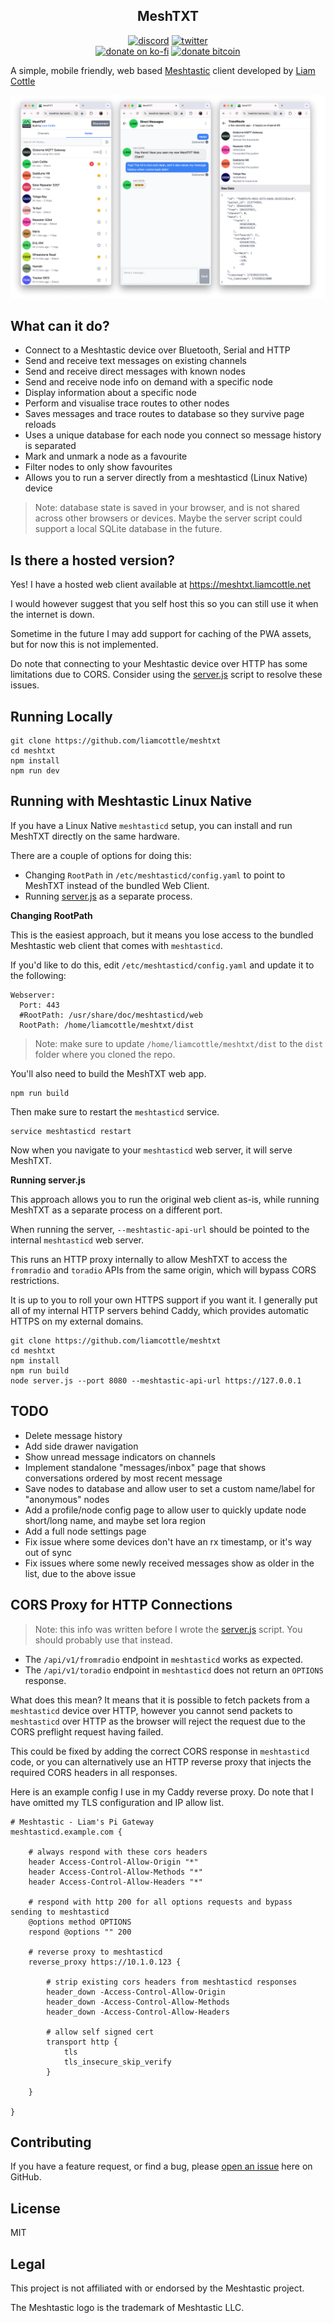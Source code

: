 <h2 align="center">MeshTXT</h2>

<p align="center">
<a href="https://discord.gg/K55zeZyHKK"><img src="https://img.shields.io/badge/Discord-Liam%20Cottle's%20Discord-%237289DA?style=flat&logo=discord" alt="discord"/></a>
<a href="https://twitter.com/liamcottle"><img src="https://img.shields.io/badge/Twitter-@liamcottle-%231DA1F2?style=flat&logo=twitter" alt="twitter"/></a>
<br/>
<a href="https://ko-fi.com/liamcottle"><img src="https://img.shields.io/badge/Donate%20a%20Coffee-liamcottle-yellow?style=flat&logo=buy-me-a-coffee" alt="donate on ko-fi"/></a>
<a href="./donate.md"><img src="https://img.shields.io/badge/Donate%20Bitcoin-3FPBfiEwioWHFix3kZqe5bdU9F5o8mG8dh-%23FF9900?style=flat&logo=bitcoin" alt="donate bitcoin"/></a>
</p>

A simple, mobile friendly, web based [Meshtastic](https://meshtastic.org/) client developed by [Liam Cottle](https://liamcottle.com)

<img src="./screenshots/screenshot.png">

## What can it do?

- Connect to a Meshtastic device over Bluetooth, Serial and HTTP
- Send and receive text messages on existing channels
- Send and receive direct messages with known nodes
- Send and receive node info on demand with a specific node
- Display information about a specific node
- Perform and visualise trace routes to other nodes
- Saves messages and trace routes to database so they survive page reloads
- Uses a unique database for each node you connect so message history is separated
- Mark and unmark a node as a favourite
- Filter nodes to only show favourites
- Allows you to run a server directly from a meshtasticd (Linux Native) device

> Note: database state is saved in your browser, and is not shared across other browsers or devices. Maybe the server script could support a local SQLite database in the future.

## Is there a hosted version?

Yes! I have a hosted web client available at https://meshtxt.liamcottle.net

I would however suggest that you self host this so you can still use it when the internet is down.

Sometime in the future I may add support for caching of the PWA assets, but for now this is not implemented.

Do note that connecting to your Meshtastic device over HTTP has some limitations due to CORS. Consider using the [server.js](./server.js) script to resolve these issues.

## Running Locally

```
git clone https://github.com/liamcottle/meshtxt
cd meshtxt
npm install
npm run dev
```

## Running with Meshtastic Linux Native

If you have a Linux Native `meshtasticd` setup, you can install and run MeshTXT directly on the same hardware.

There are a couple of options for doing this:

- Changing `RootPath` in `/etc/meshtasticd/config.yaml` to point to MeshTXT instead of the bundled Web Client.
- Running [server.js](./server.js) as a separate process.

**Changing RootPath**

This is the easiest approach, but it means you lose access to the bundled Meshtastic web client that comes with `meshtasticd`.

If you'd like to do this, edit `/etc/meshtasticd/config.yaml` and update it to the following:

```
Webserver:
  Port: 443
  #RootPath: /usr/share/doc/meshtasticd/web
  RootPath: /home/liamcottle/meshtxt/dist
```

> Note: make sure to update `/home/liamcottle/meshtxt/dist` to the `dist` folder where you cloned the repo.

You'll also need to build the MeshTXT web app.

```
npm run build
```

Then make sure to restart the `meshtasticd` service.

```
service meshtasticd restart
```

Now when you navigate to your `meshtasticd` web server, it will serve MeshTXT.

**Running server.js**

This approach allows you to run the original web client as-is, while running MeshTXT as a separate process on a different port.

When running the server, `--meshtastic-api-url` should be pointed to the internal `meshtasticd` web server.

This runs an HTTP proxy internally to allow MeshTXT to access the `fromradio` and `toradio` APIs from the same origin, which will bypass CORS restrictions.

It is up to you to roll your own HTTPS support if you want it. I generally put all of my internal HTTP servers behind Caddy, which provides automatic HTTPS on my external domains.

```
git clone https://github.com/liamcottle/meshtxt
cd meshtxt
npm install
npm run build
node server.js --port 8080 --meshtastic-api-url https://127.0.0.1
```

## TODO

- Delete message history
- Add side drawer navigation
- Show unread message indicators on channels
- Implement standalone "messages/inbox" page that shows conversations ordered by most recent message
- Save nodes to database and allow user to set a custom name/label for "anonymous" nodes
- Add a profile/node config page to allow user to quickly update node short/long name, and maybe set lora region
- Add a full node settings page
- Fix issue where some devices don't have an rx timestamp, or it's way out of sync
- Fix issues where some newly received messages show as older in the list, due to the above issue

## CORS Proxy for HTTP Connections

> Note: this info was written before I wrote the [server.js](./server.js) script. You should probably use that instead.

- The `/api/v1/fromradio` endpoint in `meshtasticd` works as expected.
- The `/api/v1/toradio` endpoint in `meshtasticd` does not return an `OPTIONS` response.

What does this mean? It means that it is possible to fetch packets from a `meshtasticd` device over HTTP, however you cannot send packets to `meshtasticd` over HTTP as the browser will reject the request due to the CORS preflight request having failed.

This could be fixed by adding the correct CORS response in `meshtasticd` code, or you can alternatively use an HTTP reverse proxy that injects the required CORS headers in all responses.

Here is an example config I use in my Caddy reverse proxy. Do note that I have omitted my TLS configuration and IP allow list.

```
# Meshtastic - Liam's Pi Gateway
meshtasticd.example.com {

	# always respond with these cors headers
	header Access-Control-Allow-Origin "*"
	header Access-Control-Allow-Methods "*"
	header Access-Control-Allow-Headers "*"

	# respond with http 200 for all options requests and bypass sending to meshtasticd
	@options method OPTIONS
	respond @options "" 200

	# reverse proxy to meshtasticd
	reverse_proxy https://10.1.0.123 {

		# strip existing cors headers from meshtasticd responses
		header_down -Access-Control-Allow-Origin
		header_down -Access-Control-Allow-Methods
		header_down -Access-Control-Allow-Headers

		# allow self signed cert
		transport http {
			tls
			tls_insecure_skip_verify
		}

	}

}
```

## Contributing

If you have a feature request, or find a bug, please [open an issue](https://github.com/liamcottle/meshtxt/issues) here on GitHub.

## License

MIT

## Legal

This project is not affiliated with or endorsed by the Meshtastic project.

The Meshtastic logo is the trademark of Meshtastic LLC.
